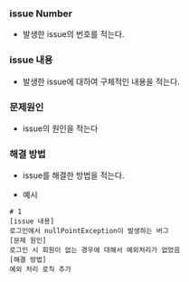### issue Number
-  발생한 issue의 번호를 적는다. 
### issue 내용
- 발생한 issue에 대하여 구체적인 내용을 적는다.

### 문제원인
- issue의 원인을 적는다

### 해결 방법
- issue를 해결한 방법을 적는다.

- 예시 
```
# 1
[issue 내용]
로그인에서 nullPointException이 발생하는 버그
[문제 원인]
로그인 시 회원이 없는 경우에 대해서 예외처리가 없었음
[해결 방법]
예외 처리 로직 추가 

```